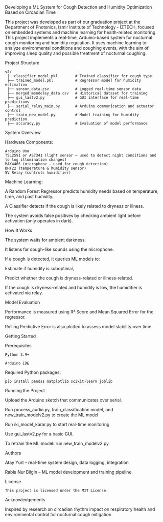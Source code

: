 Developing a ML System for Cough Detection and Humidity Optimization Based on Circadian Time

This project was developed as part of our graduation project at the Department of Photonics, Izmir Institute of Technology - IZTECH, focused on embedded systems and machine learning for health-related monitoring.
This project implements a real-time, Arduino-based system for nocturnal cough monitoring and humidity regulation. It uses machine learning to analyze environmental conditions and coughing events, with the aim of improving sleep quality and possible treatment of nocturnal coughing.


Project Structure

    v2/
     ├──classifier_model.pkl        # Trained classifier for cough type
     ├── trained_model.pkl          # Regressor model for humidity estimation
     ├── sensor_data.csv            # Logged real-time sensor data
     ├── merged_mendeley_data.csv   # Historical dataset for training
     ├── gui_lastv2.py              # GUI interface for real-time predictions
     ├── serial_relay_main.py       # Arduino communication and actuator control
     ├── train_new_model.py         # Model training for humidity prediction
     ├── accuracy.py                # Evaluation of model performance



System Overview

 Hardware Components:

    Arduino Uno
    TSL2591 or AS7341 (light sensor – used to detect night conditions and to log illumination changes)
    MAX4466 (microphone – used for cough detection)
    DHT22 (temperature & humidity sensor)
    5V Relay (controls humidifier)

 Machine Learning:

  A Random Forest Regressor predicts humidity needs based on temperature, time, and past humidity.

  A Classifier detects if the cough is likely related to dryness or illness.

  The system avoids false positives by checking ambient light before activation (only operates in dark).


  
How It Works

The system waits for ambient darkness.

It listens for cough-like sounds using the microphone.

  If a cough is detected, it queries ML models to:

   Estimate if humidity is suboptimal,

   Predict whether the cough is dryness-related or illness-related.

   If the cough is dryness-related and humidity is low, the humidifier is activated via relay.

Model Evaluation

   Performance is measured using R² Score and Mean Squared Error for the regressor.

   Rolling Predictive Error is also plotted to assess model stability over time.


Getting Started

 Prerequisites

    Python 3.9+

    Arduino IDE

   Required Python packages:
   
    pip install pandas matplotlib scikit-learn joblib


Running the Project

   Upload the Arduino sketch that communicates over serial.

   Run process_audio.py, train_classification model, and  new_train_modelv2.py to create the ML model

   Run iki_model_karar.py to start real-time monitoring.

   Use gui_lastv2.py for a basic GUI.

   To retrain the ML model: run new_train_modelv2.py.


Authors

  Atay Yurt – real-time system design, data logging, integration

  Rabia Nur Bilgin – ML model development and training pipeline


License

    This project is licensed under the MIT License.


Acknowledgements

Inspired by research on circadian rhythm impact on respiratory health and environmental control for nocturnal cough mitigation.
